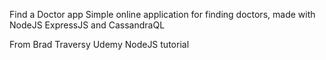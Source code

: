 Find a Doctor app
Simple online application for finding doctors, made with NodeJS ExpressJS and CassandraQL

From Brad Traversy Udemy NodeJS tutorial
